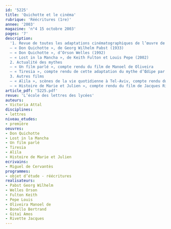 ```yaml
---
id: '5225'
title: 'Quichotte et le cinéma'
rubrique: 'Réécritures (1re)'
annee: '2003'
magazine: 'n°4 15 octobre 2003'
pages: '7'
description: 
  '1. Revue de toutes les adaptations cinématographiques de l’œuvre de Cervantès :
  – « Don Quichotte », de Georg Wilhelm Pabst (1933)
  – « Don Quichotte », d’Orson Welles (1992)
  – « Lost in la Mancha », de Keith Fulton et Louis Pepe (2002)
  2. Actualité des mythes
  – « Un film parlé », compte rendu du film de Manoel de Oliveira
  – « Tiresia », compte rendu de cette adaptation du mythe d’Œdipe par Bertrand Bonello
  3. Autres films
  – « Alila », scènes de la vie quotidienne à Tel-Aviv, compte rendu du film d’Amos Gitaï
  – « Histoire de Marie et Julien », compte rendu du film de Jacques Rivette'
article_pdf: '5225.pdf'
revue: 'L’école des lettres des lycées'
auteurs:
- Victoria Attal
disciplines:
- lettres
niveau_etudes:
- première
oeuvres:
- Don Quichotte
- Lost in la Mancha
- Un film parlé
- Tiresia
- Alila
- Histoire de Marie et Julien
ecrivains:
- Miguel de Cervantès
programmes:
- objet d’étude - réécritures
realisateurs:
- Pabst Georg Wilhelm
- Welles Orson
- Fulton Keith
- Pepe Louis
- Oliveira Manoel de
- Bonello Bertrand
- Gitaï Amos
- Rivette Jacques
---
```

